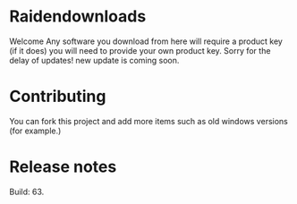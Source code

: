 # Raidendownloads
Welcome
Any software you download from here will require a product key (if it does) you will need to provide your own product key.
Sorry for the delay of updates! new update is coming soon.
# Contributing
You can fork this project and add more items such as old windows versions (for example.)
# Release notes
Build: 63.
